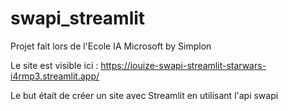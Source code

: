 # swapi_streamlit

Projet fait lors de l'Ecole IA Microsoft by Simplon

Le site est visible ici : https://iouize-swapi-streamlit-starwars-i4rmp3.streamlit.app/

Le but était de créer un site avec Streamlit en utilisant l'api swapi
